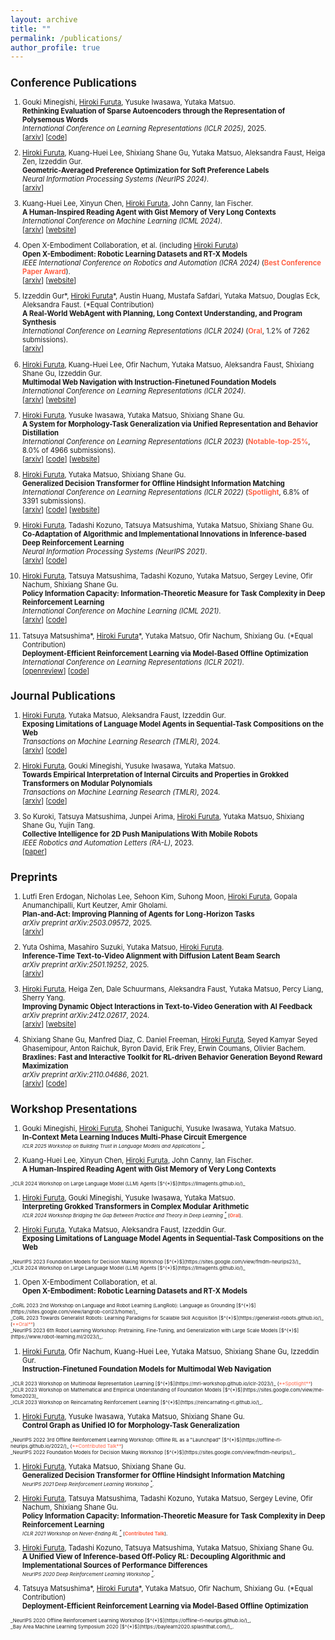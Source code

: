 ```yaml
---
layout: archive
title: ""
permalink: /publications/
author_profile: true
---
```

<span style="font-size: 80%;">

## Conference Publications
1. Gouki Minegishi, <u>Hiroki Furuta</u>, Yusuke Iwasawa, Yutaka Matsuo. <br>
**Rethinking Evaluation of Sparse Autoencoders through the Representation of Polysemous Words**  <br>
_International Conference on Learning Representations (ICLR 2025)_, 2025. <br>
[[arxiv](https://arxiv.org/abs/2501.06254)] [[code](https://github.com/gouki510/PS-Eval)]

1. <u>Hiroki Furuta</u>, Kuang-Huei Lee, Shixiang Shane Gu, Yutaka Matsuo, Aleksandra Faust, Heiga Zen, Izzeddin Gur. <br>
**Geometric-Averaged Preference Optimization for Soft Preference Labels**  <br>
_Neural Information Processing Systems (NeurIPS 2024)_. <br>
[[arxiv](https://arxiv.org/abs/2409.06691)]

1. Kuang-Huei Lee, Xinyun Chen, <u>Hiroki Furuta</u>, John Canny, Ian Fischer. <br>
**A Human-Inspired Reading Agent with Gist Memory of Very Long Contexts**  <br>
_International Conference on Machine Learning (ICML 2024)_. <br>
[[arxiv](https://arxiv.org/abs/2402.09727)] [[website](https://read-agent.github.io/)]

1. Open X-Embodiment Collaboration, et al. (including <u>Hiroki Furuta</u>) <br>
**Open X-Embodiment: Robotic Learning Datasets and RT-X Models**  <br>
_IEEE International Conference on Robotics and Automation (ICRA 2024)_ (<span style="color: tomato; ">**Best Conference Paper Award**</span>). <br>
[[arxiv](https://arxiv.org/abs/2310.08864)] [[website](https://robotics-transformer-x.github.io/)]

1. Izzeddin Gur\*, <u>Hiroki Furuta</u>\*, Austin Huang, Mustafa Safdari, Yutaka Matsuo, Douglas Eck, Aleksandra Faust. (\*Equal Contribution)<br>
**A Real-World WebAgent with Planning, Long Context Understanding, and Program Synthesis**  <br>
_International Conference on Learning Representations (ICLR 2024)_ (<span style="color: tomato; ">**Oral**</span>, 1.2% of 7262 submissions). <br>
[[arxiv](https://arxiv.org/abs/2307.12856)]

1. <u>Hiroki Furuta</u>, Kuang-Huei Lee, Ofir Nachum, Yutaka Matsuo, Aleksandra Faust, Shixiang Shane Gu, Izzeddin Gur. <br>
**Multimodal Web Navigation with Instruction-Finetuned Foundation Models**  <br>
_International Conference on Learning Representations (ICLR 2024)_. <br>
[[arxiv](https://arxiv.org/abs/2305.11854)] [[website](https://sites.google.com/view/mm-webnav/)]

1. <u>Hiroki Furuta</u>, Yusuke Iwasawa, Yutaka Matsuo, Shixiang Shane Gu. <br>
**A System for Morphology-Task Generalization via Unified Representation and Behavior Distillation** <br>
_International Conference on Learning Representations (ICLR 2023)_ (<span style="color: tomato; ">**Notable-top-25%**</span>, 8.0% of 4966 submissions). <br>
[[arxiv](https://arxiv.org/abs/2211.14296)] [[code](https://github.com/frt03/mxt_bench)] [[website](https://sites.google.com/view/control-graph)]

1. <u>Hiroki Furuta</u>, Yutaka Matsuo, Shixiang Shane Gu. <br>
**Generalized Decision Transformer for Offline Hindsight Information Matching**  <br>
_International Conference on Learning Representations (ICLR 2022)_ (<span style="color: tomato; ">**Spotlight**</span>, 6.8% of 3391 submissions). <br>
[[arxiv](https://arxiv.org/abs/2111.10364)] [[code](https://github.com/frt03/generalized_dt)] [[website](https://sites.google.com/view/generalizeddt)]

1. <u>Hiroki Furuta</u>, Tadashi Kozuno, Tatsuya Matsushima, Yutaka Matsuo, Shixiang Shane Gu. <br>
**Co-Adaptation of Algorithmic and Implementational Innovations in Inference-based Deep Reinforcement Learning**  <br>
_Neural Information Processing Systems (NeurIPS 2021)_. <br>
[[arxiv](https://arxiv.org/abs/2103.17258)] [[code](https://github.com/frt03/inference-based-rl)]

1. <u>Hiroki Furuta</u>, Tatsuya Matsushima, Tadashi Kozuno, Yutaka Matsuo, Sergey Levine, Ofir Nachum, Shixiang Shane Gu. <br>
**Policy Information Capacity: Information-Theoretic Measure for Task Complexity in Deep Reinforcement Learning**  <br>
_International Conference on Machine Learning (ICML 2021)_. <br>
[[arxiv](https://arxiv.org/abs/2103.12726)] [[code](https://github.com/frt03/pic)]

1. Tatsuya Matsushima\*, <u>Hiroki Furuta</u>\*, Yutaka Matsuo, Ofir Nachum, Shixiang Gu. (\*Equal Contribution)<br>
**Deployment-Efficient Reinforcement Learning via Model-Based Offline Optimization**  <br>
_International Conference on Learning Representations (ICLR 2021)_. <br>
[[openreview](https://openreview.net/forum?id=3hGNqpI4WS)] [[code](https://github.com/matsuolab/BREMEN)]


## Journal Publications
1. <u>Hiroki Furuta</u>, Yutaka Matsuo, Aleksandra Faust, Izzeddin Gur. <br>
**Exposing Limitations of Language Model Agents in Sequential-Task Compositions on the Web**  <br>
_Transactions on Machine Learning Research (TMLR)_, 2024. <br>
[[arxiv](https://arxiv.org/abs/2311.18751)] [[code](https://github.com/google-research/google-research/tree/master/compositional_rl/compwob)]

1. <u>Hiroki Furuta</u>, Gouki Minegishi, Yusuke Iwasawa, Yutaka Matsuo. <br>
**Towards Empirical Interpretation of Internal Circuits and Properties in Grokked Transformers on Modular Polynomials**  <br>
_Transactions on Machine Learning Research (TMLR)_, 2024. <br>
[[arxiv](https://arxiv.org/abs/2402.16726)] [[code](https://github.com/frt03/grok_mod_poly)]

1. So Kuroki, Tatsuya Matsushima, Junpei Arima, <u>Hiroki Furuta</u>, Yutaka Matsuo, Shixiang Shane Gu, Yujin Tang. <br>
**Collective Intelligence for 2D Push Manipulations With Mobile Robots** <br>
_IEEE Robotics and Automation Letters (RA-L)_, 2023. <br>
[[paper](https://ieeexplore.ieee.org/abstract/document/10080994)]


## Preprints
1. Lutfi Eren Erdogan, Nicholas Lee, Sehoon Kim, Suhong Moon, <u>Hiroki Furuta</u>, Gopala Anumanchipalli, Kurt Keutzer, Amir Gholami. <br>
**Plan-and-Act: Improving Planning of Agents for Long-Horizon Tasks** <br>
_arXiv preprint arXiv:2503.09572_, 2025. <br>
[[arxiv](https://arxiv.org/abs/2503.09572)]

1. Yuta Oshima, Masahiro Suzuki, Yutaka Matsuo, <u>Hiroki Furuta</u>. <br>
**Inference-Time Text-to-Video Alignment with Diffusion Latent Beam Search** <br>
_arXiv preprint arXiv:2501.19252_, 2025. <br>
[[arxiv](https://arxiv.org/abs/2501.19252)]

1. <u>Hiroki Furuta</u>, Heiga Zen, Dale Schuurmans, Aleksandra Faust, Yutaka Matsuo, Percy Liang, Sherry Yang. <br>
**Improving Dynamic Object Interactions in Text-to-Video Generation with AI Feedback** <br>
_arXiv preprint arXiv:2412.02617_, 2024. <br>
[[arxiv](https://arxiv.org/abs/2412.02617)] [[website](https://sites.google.com/view/aif-dynamic-t2v/)]

1. Shixiang Shane Gu, Manfred Diaz, C. Daniel Freeman, <u>Hiroki Furuta</u>, Seyed Kamyar Seyed Ghasemipour, Anton Raichuk, Byron David, Erik Frey, Erwin Coumans, Olivier Bachem. <br>
**Braxlines: Fast and Interactive Toolkit for RL-driven Behavior Generation Beyond Reward Maximization**  <br>
_arXiv preprint arXiv:2110.04686_, 2021. <br>
[[arxiv](https://arxiv.org/abs/2110.04686)] [[code](https://github.com/google/brax/tree/main/brax/experimental/braxlines/)]


## Workshop Presentations
1. Gouki Minegishi, <u>Hiroki Furuta</u>, Shohei Taniguchi, Yusuke Iwasawa, Yutaka Matsuo. <br>
**In-Context Meta Learning Induces Multi-Phase Circuit Emergence**  <br>
<span style="font-size: 70%;">_ICLR 2025 Workshop on Building Trust in Language Models and Applications [$^{*}$](https://building-trust-in-llms.github.io/iclr-workshop/)_.</span>

1. Kuang-Huei Lee, Xinyun Chen, <u>Hiroki Furuta</u>, John Canny, Ian Fischer. <br>
**A Human-Inspired Reading Agent with Gist Memory of Very Long Contexts**  <br>
<span style="font-size: 70%;">
_ICLR 2024 Workshop on Large Language Model (LLM) Agents [$^{*}$](https://llmagents.github.io/)_
</span>

1. <u>Hiroki Furuta</u>, Gouki Minegishi, Yusuke Iwasawa, Yutaka Matsuo. <br>
**Interpreting Grokked Transformers in Complex Modular Arithmetic**  <br>
<span style="font-size: 70%;">_ICLR 2024 Workshop Bridging the Gap Between Practice and Theory in Deep Learning [$^{*}$](https://sites.google.com/view/bgpt-iclr24)_ (<span style="color: tomato; ">**Oral**</span>). </span> 


1. <u>Hiroki Furuta</u>, Yutaka Matsuo, Aleksandra Faust, Izzeddin Gur. <br>
**Exposing Limitations of Language Model Agents in Sequential-Task Compositions on the Web**  <br>
<span style="font-size: 70%;">
_NeurIPS 2023 Foundation Models for Decision Making Workshop [$^{*}$](https://sites.google.com/view/fmdm-neurips23/)_  <br>
_ICLR 2024 Workshop on Large Language Model (LLM) Agents [$^{*}$](https://llmagents.github.io/)_
</span>

1. Open X-Embodiment Collaboration, et al. <br>
**Open X-Embodiment: Robotic Learning Datasets and RT-X Models** <br>
<span style="font-size: 70%;">
_CoRL 2023 2nd Workshop on Language and Robot Learning (LangRob): Language as Grounding 
 [$^{*}$](https://sites.google.com/view/langrob-corl23/home/)_ <br>
_CoRL 2023 Towards Generalist Robots:
Learning Paradigms for Scalable Skill Acquisition [$^{*}$](https://generalist-robots.github.io/)_ (<span style="color: tomato; ">**Oral**</span>) <br>
_NeurIPS 2023 6th Robot Learning Workshop: Pretraining, Fine-Tuning, and Generalization with Large Scale Models [$^{*}$](https://www.robot-learning.ml/2023/)_.
</span>

1. <u>Hiroki Furuta</u>, Ofir Nachum, Kuang-Huei Lee, Yutaka Matsuo, Shixiang Shane Gu, Izzeddin Gur. <br>
**Instruction-Finetuned Foundation Models for Multimodal Web Navigation** <br>
<span style="font-size: 70%;">
_ICLR 2023 Workshop on Multimodal Representation Learning [$^{*}$](https://mrl-workshop.github.io/iclr-2023/)_ (<span style="color: tomato; ">**Spotlight**</span>) <br>
_ICLR 2023 Workshop on Mathematical and Empirical Understanding of Foundation Models [$^{*}$](https://sites.google.com/view/me-fomo2023)_ <br>
_ICLR 2023 Workshop on Reincarnating Reinforcement Learning [$^{*}$](https://reincarnating-rl.github.io/)_.
</span>

1. <u>Hiroki Furuta</u>, Yusuke Iwasawa, Yutaka Matsuo, Shixiang Shane Gu. <br>
**Control Graph as Unified IO for Morphology-Task Generalization** <br>
<span style="font-size: 70%;">
_NeurIPS 2022 3rd Offline Reinforcement Learning Workshop: Offline RL as a "Launchpad" [$^{*}$](https://offline-rl-neurips.github.io/2022/)_ (<span style="color: tomato; ">**Contributed Talk**</span>) <br>
_NeurIPS 2022 Foundation Models for Decision Making Workshop [$^{*}$](https://sites.google.com/view/fmdm-neurips/)_.
</span>

1. <u>Hiroki Furuta</u>, Yutaka Matsuo, Shixiang Shane Gu. <br>
**Generalized Decision Transformer for Offline Hindsight Information Matching**  <br>
<span style="font-size: 70%;">_NeurIPS 2021 Deep Reinforcement Learning Workshop [$^{*}$](https://sites.google.com/view/deep-rl-workshop-neurips2021/)_.</span>

1. <u>Hiroki Furuta</u>, Tatsuya Matsushima, Tadashi Kozuno, Yutaka Matsuo, Sergey Levine, Ofir Nachum, Shixiang Shane Gu. <br>
**Policy Information Capacity: Information-Theoretic Measure for Task Complexity in Deep Reinforcement Learning**  <br>
<span style="font-size: 70%;">_ICLR 2021 Workshop on Never-Ending RL [$^{*}$](https://sites.google.com/view/neverendingrl/)_ (<span style="color: tomato; ">**Contributed Talk**</span>).</span>

1. <u>Hiroki Furuta</u>, Tadashi Kozuno, Tatsuya Matsushima, Yutaka Matsuo, Shixiang Shane Gu. <br>
**A Unified View of Inference-based Off-Policy RL: Decoupling Algorithmic and Implementational Sources of Performance Differences**  <br>
<span style="font-size: 70%;">_NeurIPS 2020 Deep Reinforcement Learning Workshop [$^{*}$](https://sites.google.com/view/deep-rl-workshop-neurips2020/)_.</span>

1. Tatsuya Matsushima\*, <u>Hiroki Furuta</u>\*, Yutaka Matsuo, Ofir Nachum, Shixiang Gu. (\*Equal Contribution)<br>
**Deployment-Efficient Reinforcement Learning via Model-Based Offline Optimization**  <br>
<span style="font-size: 70%;">
_NeurIPS 2020 Offline Reinforcement Learning Workshop [$^{*}$](https://offline-rl-neurips.github.io/)_, <br>
_Bay Area Machine Learning Symposium 2020 [$^{*}$](https://baylearn2020.splashthat.com/)_.
</span>
